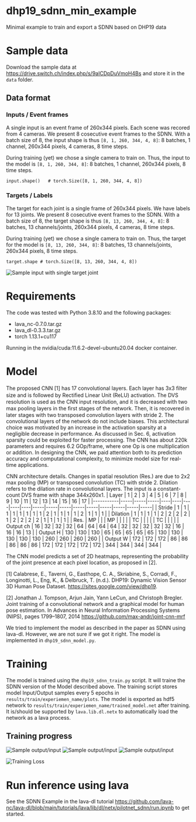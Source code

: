 # dhp19_sdnn_min_example
Minimal example to train and export a SDNN based on DHP19 data

# Sample data
Download the sample data at https://drive.switch.ch/index.php/s/9aICDpDuVmoH4Bs and store it in the `data` folder.

## Data format

### Inputs / Event frames
A single input is an event frame of 260x344 pixels. Each scene was recored from 4 cameras. We present 8 cosecutive event frames to the SDNN. With a batch size of 8, the input shape is thus `[8, 1, 260, 344, 4, 8]`: 8 batches, 1 channel, 260x344 pixels, 4 cameras, 8 time steps.

During training (yet) we chose a single camera to train on. Thus, the input to the model is `[8, 1, 260, 344, 8]`: 8 batches, 1 channel, 260x344 pixels, 8 time steps.
```
input.shape()   # torch.Size([8, 1, 260, 344, 4, 8])
```

### Targets / Labels
The target for each joint is a single frame of 260x344 pixels. We have labels for 13 joints. We present 8 cosecutive event frames to the SDNN. With a batch size of 8, the target shape is thus `[8, 13, 260, 344, 4, 8]`: 8 batches, 13 channels/joints, 260x344 pixels, 4 cameras, 8 time steps.

During training (yet) we chose a single camera to train on. Thus, the target for the model is `[8, 13, 260, 344, 8]`: 8 batches, 13 channels/joints, 260x344 pixels, 8 time steps.

```
target.shape # torch.Size([8, 13, 260, 344, 4, 8])
```

![Sample input with single target joint](doc/img/input_sample.png "Input sample with single target joint")

# Requirements
The code was tested with Python 3.8.10 and the following packages:
- lava_nc-0.7.0.tar.gz
- lava_dl-0.3.3.tar.gz
- torch 1.13.1+cu117

Running in the nvidia/cuda:11.6.2-devel-ubuntu20.04 docker container.

# Model
The proposed CNN [1] has 17 convolutional layers. Each layer has 3x3 ﬁlter size and is followed by Rectiﬁed Linear Unit (ReLU) activation. The DVS resolution is used as the CNN input resolution, and it is decreased with two max pooling layers in the ﬁrst stages of the network. Then, it is recovered in later stages with two transposed convolution layers with stride 2. The convolutional layers of the network do not include biases. This architectural choice was motivated by an increase in the activation sparsity at a negligible decrease in performance. As discussed in Sec. 6, activation sparsity could be exploited for faster processing. The CNN has about 220k parameters and requires 6.2 GOp/frame, where one Op is one multiplication or addition. In designing the CNN, we paid attention both to its prediction accuracy and computational complexity, to minimize model size for real-time applications.

CNN architecture details. Changes in spatial resolution (Res.) are due to 2x2 max pooling (MP) or transposed convolution (TC) with stride 2. Dilation refers to the dilation rate in convolutional layers. The input is a constant-count DVS frame with shape 344x260x1.
| Layer     | 1   | 2   | 3   | 4  | 5  | 6  | 7  | 8  | 9   | 10  | 11  | 12  | 13  | 14  | 15  | 16  | 17  |
|-----------|-----|-----|-----|----|----|----|----|----|-----|-----|-----|-----|-----|-----|-----|-----|-----|
| Stride    | 1   | 1   | 1   | 1  | 1  | 1  | 1  | 1  | 2   | 1   | 1   | 1   | 1   | 2   | 1   | 1   | 1   |
| Dilation  | 1   | 1   | 1   | 1  | 2  | 2  | 2  | 2  | 1   | 2   | 2   | 2   | 2   | 1   | 1   | 1   | 1   |
| Res.      | MP  |     |     | MP |    |    |    |    | TC  |     |     |     |     | TC  |     |     |     |
| Output ch | 16  | 32  | 32  | 32 | 64 | 64 | 64 | 64 | 32  | 32  | 32  | 32  | 32  | 16  | 16  | 16  | 13  |
| Output H  | 130 | 130 | 130 | 65 | 65 | 65 | 65 | 65 | 130 | 130 | 130 | 130 | 130 | 260 | 260 | 260 | 260 |
| Output W  | 172 | 172 | 172 | 86 | 86 | 86 | 86 | 86 | 172 | 172 | 172 | 172 | 172 | 344 | 344 | 344 | 344 |

The CNN model predicts a set of 2D heatmaps, representing the probability of the joint presence at each pixel location, as proposed in [2].

[1] Calabrese, E., Taverni, G., Easthope, C. A., Skriabine, S., Corradi, F., Longinotti, L., Eng, K., & Delbruck, T. (n.d.). DHP19: Dynamic Vision Sensor 3D Human Pose Dataset. https://sites.google.com/view/dhp19.

[2] Jonathan J. Tompson, Arjun Jain, Yann LeCun, and Christoph Bregler. Joint training of a convolutional network and a graphical model for human pose estimation. In Advances in Neural Information Processing Systems (NIPS), pages 1799–1807, 2014
https://github.com/max-andr/joint-cnn-mrf

We tried to implement the model as described in the paper as SDNN using lava-dl. However, we are not sure if we got it right. The model is implemented in `dhp19_sdnn_model.py`.

# Training
The model is trained using the `dhp19_sdnn_train.py` script. It will traine the SDNN version of the Model described above. The training script stores model Input/Output samples every 5 epochs in `results/train/experiemen_name/plots`.
The model is exported  as hdf5 network to `results/train/experiemen_name/trained_model.net` after training. It is/should be supported by `lava.lib.dl.netx` to automatically load the network as a lava process.


## Training progress
![Sample output/input ](results/train/dhp19_sdnn_epochs100_lr0.0001_batchsize8_seq8_cam1_lam0/plots/net_output_ep0.png "Input/Output sample after first epoch of training")
![Sample output/input ](results/train/dhp19_sdnn_epochs100_lr0.0001_batchsize8_seq8_cam1_lam0/plots/net_output_ep25.png "Input/Output sample after 5 epoch of training")
![Sample output/input ](results/train/dhp19_sdnn_epochs100_lr0.0001_batchsize8_seq8_cam1_lam0/plots/net_output_ep15.png "Input/Output sample after 5 epoch of training")

![Training Loss ](results/train/dhp19_sdnn_epochs100_lr0.0001_batchsize8_seq8_cam1_lam0/plots/train_loss.png "Training Loss")

# Run inference using lava

See the SDNN Example in the lava-dl tutorial https://github.com/lava-nc/lava-dl/blob/main/tutorials/lava/lib/dl/netx/pilotnet_sdnn/run.ipynb to get started.




```